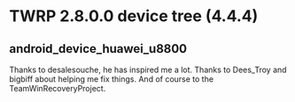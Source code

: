 TWRP 2.8.0.0 device tree (4.4.4)
================================
android_device_huawei_u8800
--------------------------------


Thanks to desalesouche, he has inspired me a lot. Thanks to Dees_Troy and bigbiff about helping me fix things. And of course to the TeamWinRecoveryProject.
